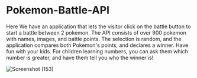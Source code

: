 # Pokemon-Battle-API


Here We have an application that lets the visitor click on the battle button to start a battle between 2 pokemon. 
The API consists of over 900 pokemon with names, images, and battle points. The selection is random, and the application
compares both Pokemon's points, and declares a winner. Have fun with your kids. For children learning numbers, you can
ask them which number is greater, and have them tell you who the winner is!


![Screenshot (153)](https://user-images.githubusercontent.com/67667227/118182270-a4e4a100-b3ed-11eb-87f4-1517cd8449ee.png)
